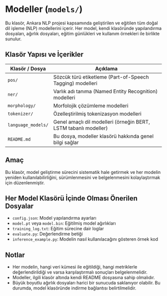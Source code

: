 # Modeller (`models/`)

Bu klasör, Ankara NLP projesi kapsamında geliştirilen ve eğitilen tüm doğal dil işleme (NLP) modellerini içerir. Her model, kendi klasöründe yapılandırma dosyaları, ağırlık dosyaları, eğitim günlükleri ve kullanım örnekleri ile birlikte sunulur.

## Klasör Yapısı ve İçerikler

| Klasör / Dosya           | Açıklama                                                                 |
|--------------------------|--------------------------------------------------------------------------|
| `pos/`                   | Sözcük türü etiketleme (Part-of-Speech Tagging) modelleri                |
| `ner/`                   | Varlık adı tanıma (Named Entity Recognition) modelleri                   |
| `morphology/`            | Morfolojik çözümleme modelleri                                          |
| `tokenizer/`             | Özelleştirilmiş tokenizasyon modelleri                                   |
| `language_models/`       | Genel amaçlı dil modelleri (örneğin BERT, LSTM tabanlı modeller)         |
| `README.md`              | Bu dosya, modeller klasörü hakkında genel bilgi sağlar                   |

## Amaç

Bu klasör, model geliştirme sürecini sistematik hale getirmek ve her modelin yeniden kullanılabilirliğini, sürümlenmesini ve belgelenmesini kolaylaştırmak için düzenlenmiştir.

## Her Model Klasörü İçinde Olması Önerilen Dosyalar

- `config.json`: Model yapılandırma ayarları
- `model.pt` veya `model.bin`: Eğitilmiş model ağırlıkları
- `training_log.txt`: Eğitim sürecine dair loglar
- `evaluate.py`: Değerlendirme betiği
- `inference_example.py`: Modelin nasıl kullanılacağını gösteren örnek kod

## Notlar

- Her modelin, hangi veri kümesi ile eğitildiği, hangi metriklerle değerlendirildiği ve varsa karşılaştırmalı sonuçları belgelenmelidir.
- Modeller, ilgili klasör altında kendi README dosyasına sahip olmalıdır.
- Büyük boyutlu ağırlık dosyaları harici bir sunucuda saklanıyor olabilir. Bu durumda, model klasöründe indirme bağlantısı belirtilmelidir.

